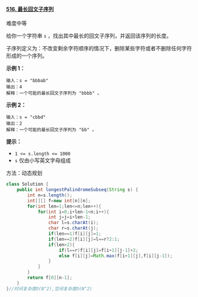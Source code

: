 #### [516. 最长回文子序列](https://leetcode-cn.com/problems/longest-palindromic-subsequence/)

难度中等

给你一个字符串 `s` ，找出其中最长的回文子序列，并返回该序列的长度。

子序列定义为：不改变剩余字符顺序的情况下，删除某些字符或者不删除任何字符形成的一个序列。

**示例 1：**

```
输入：s = "bbbab"
输出：4
解释：一个可能的最长回文子序列为 "bbbb" 。
```

**示例 2：**

```
输入：s = "cbbd"
输出：2
解释：一个可能的最长回文子序列为 "bb" 。
```

**提示：**

- `1 <= s.length <= 1000`
- `s` 仅由小写英文字母组成

方法：动态规划

```java
class Solution {
    public int longestPalindromeSubseq(String s) {
        int n=s.length();
        int[][] f=new int[n][n];
        for(int len=1;len<=n;len++){
            for(int i=0;i+len-1<n;i++){
                int j=j=i+len-1;
                char l=s.charAt(i);
                char r=s.charAt(j);
                if(len==1)f[i][j]=1;
                if(len==2)f[i][j]=l==r?2:1;
                if(len>2){
                    if(l==r)f[i][j]=f[i+1][j-1]+2;
                    else f[i][j]=Math.max(f[i+1][j],f[i][j-1]);
                }
            }
        }
        return f[0][n-1];
    }
}//时间复杂度O(N^2),空间复杂度O(N^2)
```

